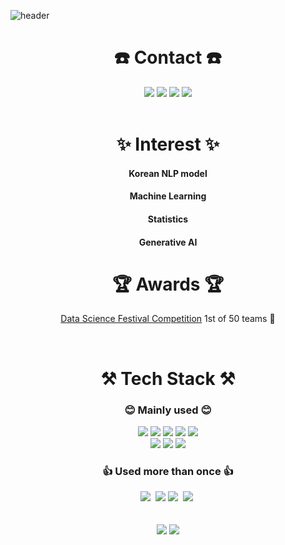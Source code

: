 ![header](https://capsule-render.vercel.app/api?type=waving&color=auto&height=220&section=header&text=Jihwan's%20GitHub%&fontSize=80)
<h1 align="center"> ☎️ Contact ☎️ </h1>
<div align="center">
<a href="https://velog.io/@ohilikeit">
  <img src="https://img.shields.io/badge/Velog-20C997?style=flat-square&logo=Velog&logoColor=white"/></a>
<a href="https://www.facebook.com/profile.php?id=100004043898177">
  <img src="https://img.shields.io/badge/Facebook-1877F2?style=flat-square&logo=Facebook&logoColor=white"/></a>
<a href="https://www.instagram.com/jihwan7246/">
  <img src="https://img.shields.io/badge/Instagram-E4405F?style=flat-square&logo=Instagram&logoColor=white"/></a>
<a href="mailto:wlghksqkqh@gmail.com">
  <img src="https://img.shields.io/badge/Gmail-D0A9F5?style=flat-square&logo=Gmail&logoColor=white&link=mailto:wlghksqkqh@gmail.com"/></a>
</div>

<br>

<h1 align="center"> ✨ Interest ✨ </h1>
<h4 align="center"> Korean NLP model </h4>
<h4 align="center"> Machine Learning </h4>
<h4 align="center"> Statistics </h4>
<h4 align="center"> Generative AI </h4>

<h1 align="center"> 🏆 Awards 🏆 </h1>
<div align="center">
  
  [Data Science Festival Competition](https://www.menteimo.com/nia_9) 1st of 50 teams 🥇

</div>


<br>

<h1 align="center"> ⚒️ Tech Stack ⚒️ </h1>
<h3 align="center"> 😊 Mainly used 😊 </h3>
<div align="center">
  <img src="https://img.shields.io/badge/Python-3766AB?style=for-the-badge&logo=Python&logoColor=white"/></a>
  <img src="https://img.shields.io/badge/Tensorflow-FF6F00?style=for-the-badge&logo=Tensorflow&logoColor=white"/></a>
  <img src="https://img.shields.io/badge/Pytorch-EE4C2C?style=for-the-badge&logo=Pytorch&logoColor=white"/></a>
  <img src="https://img.shields.io/badge/scikit_learn-F7931E?style=for-the-badge&logo=scikit-learn&logoColor=white"/></a>
  <img src="https://img.shields.io/badge/R-276DC3?style=for-the-badge&logo=R&logoColor=white"/></a>
  <br>
  <img src="https://img.shields.io/badge/GitHub-181717?style=for-the-badge&logo=GitHub&logoColor=white"/></a>
  <img src="https://img.shields.io/badge/Slack-4A154B?style=for-the-badge&logo=Slack&logoColor=white"/></a>
  <img src="https://img.shields.io/badge/Notion-000000?style=for-the-badge&logo=Notion&logoColor=white"/></a>
  <br>
<h3 align="center"> 👍 Used more than once 👍 </h3>
  <img src="https://img.shields.io/badge/Django-092E20?style=for-the-badge&logo=Django&logoColor=white"/></a>&nbsp
  <img src="https://img.shields.io/badge/flask-000000?style=for-the-badge&logo=flask&logoColor=white">
  <img src="https://img.shields.io/badge/FastAPI-009688?style=for-the-badge&logo=FastAPI&logoColor=white"/></a>&nbsp
  <img src="https://img.shields.io/badge/Docker-2496ED?style=for-the-badge&logo=Docker&logoColor=white"/></a>&nbsp
</div>

<br>
<br>

<div align="center">
  <img src="https://github-readme-stats.vercel.app/api?username=ohilikeit&show_icons=true&theme=radical">
  <img src="https://github-readme-stats.vercel.app/api/top-langs/?username=ohilikeit&layout=compact">
</div>
